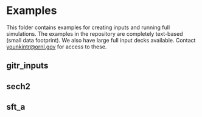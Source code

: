 # Examples
This folder contains examples for creating inputs and running full simulations. The examples in the repository are completely text-based (small data footprint). We also have large full input decks available. Contact younkintr@ornl.gov for access to these.

## gitr_inputs
## sech2
## sft_a

